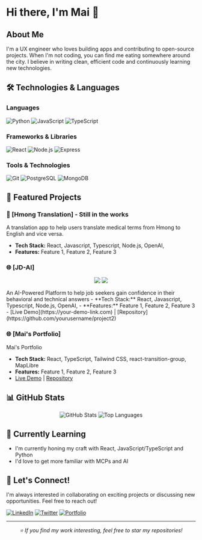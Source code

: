 
# Hi there, I'm Mai 👋

## About Me
I'm a UX engineer who loves building apps and contributing to open-source projects. When I'm not coding, you can find me eating somewhere around the city. I believe in writing clean, efficient code and continuously learning new technologies.

## 🛠️ Technologies & Languages

### Languages
![Python](https://img.shields.io/badge/-Python-3776AB?style=flat-square&logo=Python&logoColor=white)
![JavaScript](https://img.shields.io/badge/-JavaScript-F7DF1E?style=flat-square&logo=JavaScript&logoColor=black)
![TypeScript](https://img.shields.io/badge/-TypeScript-3178C6?style=flat-square&logo=TypeScript&logoColor=white)

### Frameworks & Libraries
![React](https://img.shields.io/badge/-React-61DAFB?style=flat-square&logo=React&logoColor=black)
![Node.js](https://img.shields.io/badge/-Node.js-339933?style=flat-square&logo=Node.js&logoColor=white)
![Express](https://img.shields.io/badge/-Express-000000?style=flat-square&logo=Express&logoColor=white)


### Tools & Technologies
![Git](https://img.shields.io/badge/-Git-F05032?style=flat-square&logo=Git&logoColor=white)
![PostgreSQL](https://img.shields.io/badge/-PostgreSQL-336791?style=flat-square&logo=PostgreSQL&logoColor=white)
![MongoDB](https://img.shields.io/badge/-MongoDB-47A248?style=flat-square&logo=MongoDB&logoColor=white)

## 🚀 Featured Projects

### 📱 [Hmong Translation] - Still in the works
A translation app to help users translate medical terms from Hmong to English and vice versa.
- **Tech Stack:** React, Javascript, Typescript, Node.js, OpenAI, 
- **Features:** Feature 1, Feature 2, Feature 3


### 🌐 [JD-AI]
<p align="center">
  <a href="https://github.com/yourusername/your-actual-repo"><img src="https://img.shields.io/badge/CODE-644694?style=for-the-badge&logo=github" style="max-width: 100%;"></a>
  <a href="https://jd-ai.vercel.app/" target="_blank"><img src="[https://img.shields.io/badge/LIVE SITE-007d92?style=for-the-badge](https://github.com/user-attachments/assets/5ba2b7ee-8f48-4c0d-b063-2bdc1ac18700)" style="max-width: 100%;"></a>
</p>
An AI-Powered Platform to help job seekers gain confidence in their behavioral and technical answers
- **Tech Stack:** React, Javascript, Typescript, Node.js, OpenAI, 
- **Features:** Feature 1, Feature 2, Feature 3
- [Live Demo](https://your-demo-link.com) | [Repository](https://github.com/yourusername/project2)

### 🌐 [Mai's Portfolio]
Mai's Portfolio
- **Tech Stack:** React, TypeScript, Tailwind CSS, react-transition-group, MapLibre
- **Features:** Feature 1, Feature 2, Feature 3
- [Live Demo](https://your-demo-link.com) | [Repository](https://github.com/yourusername/project2)


## 📊 GitHub Stats

<div align="center">
  <img src="https://github-readme-stats.vercel.app/api?username=yourusername&show_icons=true&theme=radical&hide_border=true" alt="GitHub Stats" />
  <img src="https://github-readme-stats.vercel.app/api/top-langs/?username=yourusername&layout=compact&theme=radical&hide_border=true" alt="Top Languages" />
</div>

## 🌱 Currently Learning
- I'm currently honing my craft with React, JavaScript/TypeScript and Python
- I'd love to get more familiar with MCPs and AI

## 💬 Let's Connect!

I'm always interested in collaborating on exciting projects or discussing new opportunities. Feel free to reach out!

[![LinkedIn](https://img.shields.io/badge/-LinkedIn-0077B5?style=for-the-badge&logo=LinkedIn&logoColor=white)](https://www.linkedin.com/in/mai-vang-swe/)
[![Twitter](https://img.shields.io/badge/-Twitter-1DA1F2?style=for-the-badge&logo=Twitter&logoColor=white)](https://x.com/MaiVangSWE)
[![Portfolio](https://img.shields.io/badge/-Portfolio-000000?style=for-the-badge&logo=About.me&logoColor=white)]([https://your-portfolio-site.com](https://road-portfolio.vercel.app/))

---

<div align="center">
  <i>⭐️ If you find my work interesting, feel free to star my repositories!</i>
</div>
